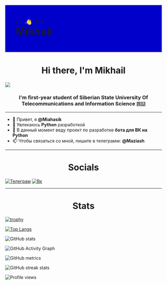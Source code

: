 <img src="header.png" alt="альтернативный текст">

<h1 align="center">Hi there, I'm Mikhail</h1>
<img align="center" src="https://github.com/blackcater/blackcater/raw/main/images/Hi.gif" height="32"/></h1>
<h3 align="center">I'm first-year student of Siberian State University Of Telecommunications and Information Science 🇷🇺</h3>

____

- 👋 Привет, я **@Miahasik**
- 👀 Увлекаюсь **Python** разработкой
- 🌱 В данный момент веду проект по разработке **бота для ВК на Python**
- 📫 Чтобы связаться со мной, пишите в телеграмм: **@Maziash**


____

<h1 align="center">Socials</h3>

[<img src='https://upload.wikimedia.org/wikipedia/commons/thumb/8/83/Telegram_2019_Logo.svg/512px-Telegram_2019_Logo.svg.png' alt='Телеграм' height='40'>](https://t.me/maziash)
[<img src='https://upload.wikimedia.org/wikipedia/commons/2/21/VK.com-logo.svg' alt='Вк' height='40'>](https://vk.com/xokaga)  


____

<h1 align="center">Stats</h3>


[![trophy](https://github-profile-trophy.vercel.app/?username=miahasik)](https://github.com/ryo-ma/github-profile-trophy)

[![Top Langs](https://github-readme-stats.vercel.app/api/top-langs/?username=miahasik)](https://github.com/anuraghazra/github-readme-stats)

![GitHub stats](https://github-readme-stats.vercel.app/api?username=miahasik&show_icons=true)  

![GitHub Activity Graph](https://activity-graph.herokuapp.com/graph?username=miahasik)  

![GitHub metrics](https://metrics.lecoq.io/miahasik)  

![GitHub streak stats](https://github-readme-streak-stats.herokuapp.com/?user=miahasik)  

![Profile views](https://gpvc.arturio.dev/miahasik)  
